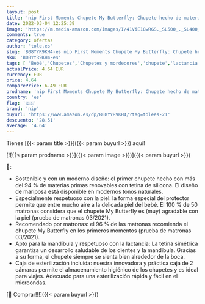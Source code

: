```yaml
---
layout: post
title: 'nip First Moments Chupete My Butterfly: Chupete hecho de materias primas renovables con tetina de silicona  respetuoso con la lactancia y apto para la mandíbula. Tamaño 1: de 0 a 6 meses.'
date: 2022-03-04 12:25:39
image: 'https://m.media-amazon.com/images/I/41ViE1GwRGS._SL500_._SL400_.jpg'
comments: true
category: ofertas
author: 'tole.es'
slug: 'B08YYR9KH4-es nip First Moments Chupete My Butterfly: Chupete hecho de...'
sku: 'B08YYR9KH4-es'
tags: [ 'Bebé','Chupetes','Chupetes y mordedores','chupete','lactancia','nip', ]
actualPrice: 4.64 EUR
currency: EUR
price: 4.64
comparePrice: 6.49 EUR
prodname: 'nip First Moments Chupete My Butterfly: Chupete hecho de materias primas renovables con tetina de silicona  respetuoso con la lactancia y apto para la mandíbula. Tamaño 1: de 0 a 6 meses.'
country: 'es'
flag: '🇪🇸'
brand: 'nip'
buyurl: 'https://www.amazon.es/dp/B08YYR9KH4/?tag=tolees-21'
descuento: '28.51'
average: '4.64'
---
```


Tienes [{{< param title >}}]({{< param buyurl >}}) aqui!

[![{{< param prodname >}}]({{< param image >}})]({{< param buyurl >}})

🔎:

- Sostenible y con un moderno diseño: el primer chupete hecho con más del 94 % de materias primas renovables con tetina de silicona. El diseño de mariposa está disponible en modernos tonos naturales.
- Especialmente respetuoso con la piel: la forma especial del protector permite que entre mucho aire a la delicada piel del bebé. El 100 % de 50 matronas considera que el chupete My Butterfly es (muy) agradable con la piel (prueba de matronas 03/2021).
- Recomendado por matronas: el 96 % de las matronas recomienda el chupete My Butterfly en los primeros momentos (prueba de matronas 03/2021).
- Apto para la mandíbula y respetuoso con la lactancia: La tetina simétrica garantiza un desarrollo saludable de los dientes y la mandíbula. Gracias a su forma, el chupete siempre se sienta bien alrededor de la boca.
- Caja de esterilización incluida: nuestra innovadora y práctica caja de 2 cámaras permite el almacenamiento higiénico de los chupetes y es ideal para viajes. Adecuado para una esterilización rápida y fácil en el microondas.

[🛒 Comprar!!!]({{< param buyurl >}})
